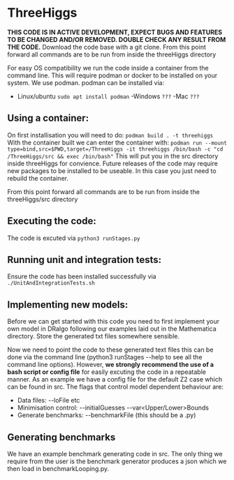 # ThreeHiggs
**THIS CODE IS IN ACTIVE DEVELOPMENT, EXPECT BUGS AND FEATURES TO BE CHANGED AND/OR REMOVED. DOUBLE CHECK ANY RESULT FROM THE CODE.**
Download the code base with a git clone. From this point forward all commands are to be run from inside the threeHiggs directory

For easy OS compatibility we run the code inside a container from the command line. This will require podman or docker to be installed on your system. We use podman.
podman can be installed via:
- Linux/ubuntu
```sudo apt install podman```
-Windows
``` ??? ```
-Mac
```???```
  
## Using a container:
On first installisation you will need to do:
```podman build . -t threehiggs ```
With the container built we can enter the container with:
```podman run --mount type=bind,src=$PWD,target=/ThreeHiggs -it threehiggs /bin/bash -c "cd /ThreeHiggs/src && exec /bin/bash"```
This will put you in the src directory inside threeHiggs for convience.
Future releases of the code may require new packages to be installed to be useable. In this case you just need to rebuild the container.

From this point forward all commands are to be run from inside the threeHiggs/src directory
## Executing the code:
The code is excuted via
```python3 runStages.py ```

## Running unit and integration tests:
Ensure the code has been installed successfully via
```./UnitAndIntegrationTests.sh```

## Implementing new models:
Before we can get started with this code you need to first implement your own model in DRalgo following our examples laid out in the Mathematica directory. Store the generated txt files somewhere sensible.

Now we need to point the code to these generated text files this can be done via the command line (python3 runStages --help to see all the command line options). However, **we strongly recommend the use of a bash script or config file** for easily excuting the code in a repeatable manner. As an example we have a config file for the default Z2 case which can be found in src. The flags that control model dependent behaviour are: 
- Data files: --loFile etc 
- Minimisation control: --initialGuesses --var<Upper/Lower>Bounds 
- Generate benchmarks: --benchmarkFile (this should be a .py)

## Generating benchmarks
We have an example benchmark generating code in src. The only thing we require from the user is the benchmark generator produces a json which we then load in benchmarkLooping.py.

